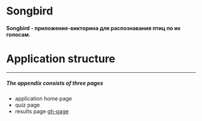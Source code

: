 # Songbird
#### Songbird - приложение-викторина для распознавания птиц по их голосам.
# Application structure
---
 ##### The appendix consists of three pages
- application home page
- quiz page
- results page
[gh-page](https://vyacheslavmusiienko.github.io/songbird/)

